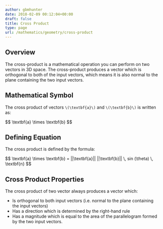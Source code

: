 ```yaml
---
author: gbmhunter
date: 2018-02-09 00:12:04+00:00
draft: false
title: Cross Product
type: page
url: /mathematics/geometry/cross-product
---
```


## Overview

The cross-product is a mathematical operation you can perform on two vectors in 3D space. The cross-product produces a vector which is orthogonal to both of the input vectors, which means it is also normal to the plane containing the two input vectors.

## Mathematical Symbol

The cross product of vectors `\(\textbf{a}\)` and `\(\textbf{b}\)` is written as:

<div>$$ \textbf{a} \times \textbf{b} $$</div>

## Defining Equation

The cross product is defined by the formula:

<div>$$ \textbf{a} \times \textbf{b} = ||\textbf{a}|| ||\textbf{b}|| \, sin (\theta) \, \textbf{n} $$</div>

## Cross Product Properties

The cross product of two vector always produces a vector which:

* Is orthogonal to both input vectors (i.e. normal to the plane containing the input vectors)
* Has a direction which is determined by the right-hand rule
* Has a magnitude which is equal to the area of the parallelogram formed by the two input vectors.
